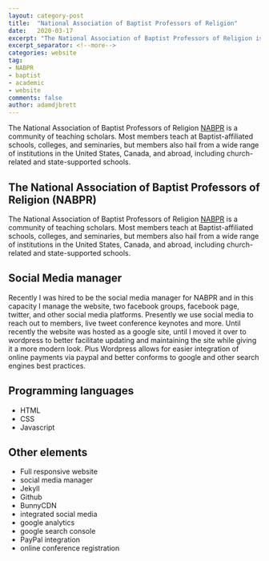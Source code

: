 ```yaml
---
layout: category-post
title:  "National Association of Baptist Professors of Religion"
date:   2020-03-17
excerpt: "The National Association of Baptist Professors of Religion is a community of teaching scholars."
excerpt_separator: <!--more-->
categories: website
tag:
- NABPR
- baptist
- academic
- website
comments: false
author: adamdjbrett
---
```



The National Association of Baptist Professors of Religion [NABPR](https://nabpr.org) is a community of teaching scholars. Most members teach at Baptist-affiliated schools, colleges, and seminaries, but members also hail from a wide range of institutions in the United States, Canada, and abroad, including church-related and state-supported schools.
<!--more-->

## The National Association of Baptist Professors of Religion (NABPR)

The National Association of Baptist Professors of Religion [NABPR](https://nabpr.org) is a community of teaching scholars. Most members teach at Baptist-affiliated schools, colleges, and seminaries, but members also hail from a wide range of institutions in the United States, Canada, and abroad, including church-related and state-supported schools.


## Social Media manager
Recently I was hired to be the social media manager for NABPR and in this capacity I manage the website, two facebook groups, facebook page, twitter, and other social media platforms. Presently we use social media to reach out to members, live tweet conference keynotes and more. Until recently the website was hosted as a google site, until I moved it over to wordpress to better facilitate updating and maintaining the site while giving it a more modern look. Plus Wordpress allows for easier integration of online payments via paypal and better conforms to google and other search engines best practices.


## Programming languages
* HTML
* CSS
* Javascript


## Other elements
* Full responsive website
* social media manager
* Jekyll
* Github
* BunnyCDN
* integrated social media
* google analytics
* google search console
* PayPal integration
* online conference registration
